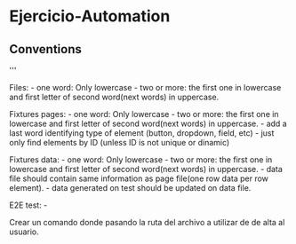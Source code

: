 # Ejercicio-Automation

## Conventions

'''

Files: 
    - one word: Only lowercase
    - two or more: the first one in lowercase and first letter of second word(next words) in uppercase. 

Fixtures pages: 
    - one word: Only lowercase
    - two or more: the first one in lowercase and first letter of second word(next words) in uppercase. 
    - add a last word identifying type of element (button, dropdown, field, etc)
    - just only find elements by ID (unless ID is not unique or dinamic)

Fixtures data: 
    - one word: Only lowercase
    - two or more: the first one in lowercase and first letter of second word(next words) in uppercase. 
    - data file should contain same information as page file(one row data per row element).
    - data generated on test should be updated on data file.  

E2E test: 
    - 



 Crear un comando donde pasando la ruta del archivo a utilizar de de alta al usuario.    